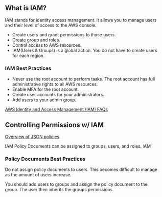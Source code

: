 ## What is IAM?
IAM stands for identity access management. It allows you to manage users and their level of access to the AWS console.
- Create users and grant permissions to those users.
- Create group and roles.
- Control access to AWS resources.
- IAM(Users & Groups) is a global action. You do not have to create users for each region.

### IAM Best Practices
- Never use the root account to perform tasks. The root account has full administrative rights to all AWS resources.
- Enable MFA for the root account.
- Create user accounts for your administrators.
- Add users to your admin group.

[AWS Identity and Access Management (IAM) FAQs](https://aws.amazon.com/iam/faqs/)

## Controlling Permissions w/ IAM
[Overview of JSON policies](https://docs.aws.amazon.com/IAM/latest/UserGuide/access_policies.html#access_policies-json)

IAM Policy Documents can be assigned to groups, users, and roles.
IAM

### Policy Documents Best Practices
Do not assign policy documents to users. This becomes difficult to manage as the amount of users increase.

You should add users to groups and assign the policy document to the group. The user then inherits the groups permissions.
